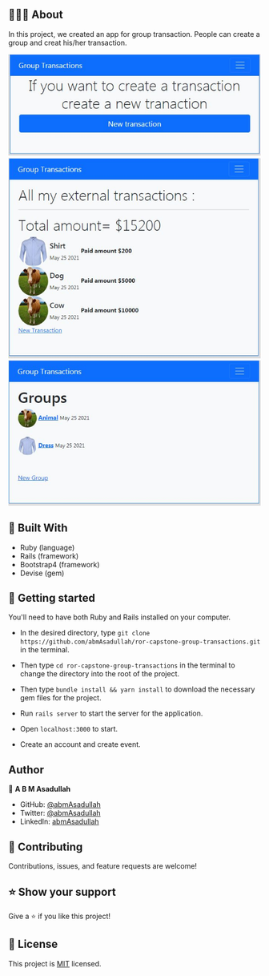 ## 👩🏼‍💻 About

In this project, we created an app for group transaction. People can create a group and creat his/her transaction.<br>

![screenshot](./image/capture-01.jpg)<br>
![screenshot](./image/capture-02.jpg)<br>
![screenshot](./image/capture-03.jpg)<br>

## 🔧 Built With

- Ruby (language)
- Rails (framework)
- Bootstrap4 (framework)
- Devise (gem)

## 🤖 Getting started

You'll need to have both Ruby and Rails installed on your computer.

- In the desired directory, type `git clone https://github.com/abmAsadullah/ror-capstone-group-transactions.git` in the terminal.

- Then type `cd ror-capstone-group-transactions` in the terminal to change the directory into the root of the project.

- Then type `bundle install && yarn install` to download the necessary gem files for the project.

- Run `rails server` to start the server for the application.

- Open `localhost:3000` to start.

- Create an account and create event.

## Author

👤 **A B M Asadullah**

- GitHub: [@abmAsadullah](https://github.com/abmAsadullah)
- Twitter: [@abmAsadullah](https://twitter.com/abmAsadullah)
- LinkedIn: [abmAsadullah](https://www.linkedin.com/in/abmAsadullah)

## 🤝 Contributing

Contributions, issues, and feature requests are welcome!

## ⭐ Show your support

Give a ⭐️ if you like this project!

## 📝 License

This project is [MIT](https://opensource.org/licenses/MIT) licensed.
